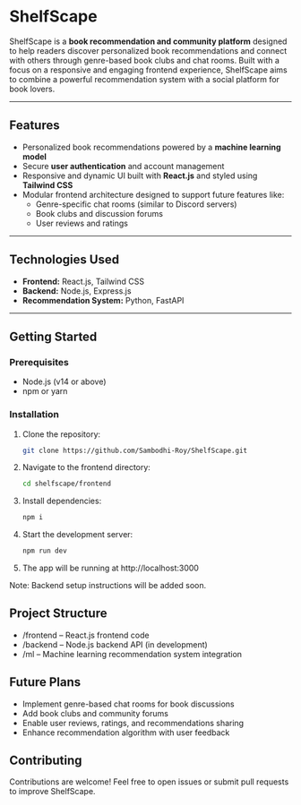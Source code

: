 # ShelfScape

ShelfScape is a **book recommendation and community platform** designed to help readers discover personalized book recommendations and connect with others through genre-based book clubs and chat rooms. Built with a focus on a responsive and engaging frontend experience, ShelfScape aims to combine a powerful recommendation system with a social platform for book lovers.

---

## Features

- Personalized book recommendations powered by a **machine learning model**  
- Secure **user authentication** and account management  
- Responsive and dynamic UI built with **React.js** and styled using **Tailwind CSS**  
- Modular frontend architecture designed to support future features like:  
  - Genre-specific chat rooms (similar to Discord servers)  
  - Book clubs and discussion forums  
  - User reviews and ratings  

---

## Technologies Used

- **Frontend:** React.js, Tailwind CSS  
- **Backend:** Node.js, Express.js  
- **Recommendation System:** Python, FastAPI

---

## Getting Started

### Prerequisites

- Node.js (v14 or above)  
- npm or yarn  

### Installation

1. Clone the repository:  
   ```bash
   git clone https://github.com/Sambodhi-Roy/ShelfScape.git

2. Navigate to the frontend directory:
   ```bash
   cd shelfscape/frontend

3. Install dependencies:
   ```bash
   npm i

4. Start the development server:
   ```bash
   npm run dev

5. The app will be running at http://localhost:3000

Note: Backend setup instructions will be added soon.

## Project Structure

- /frontend – React.js frontend code
- /backend – Node.js backend API (in development)
- /ml – Machine learning recommendation system integration

## Future Plans

- Implement genre-based chat rooms for book discussions
- Add book clubs and community forums
- Enable user reviews, ratings, and recommendations sharing 
- Enhance recommendation algorithm with user feedback

## Contributing

Contributions are welcome! Feel free to open issues or submit pull requests to improve ShelfScape.

